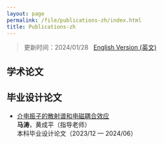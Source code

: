 ```yaml
---
layout: page
permalink: /file/publications-zh/index.html
title: Publications-zh
---
```


> 更新时间：2024/01/28 &nbsp;  [English Version (英文)](https://caihanlin.com/publications/)

## 学术论文



## 毕业设计论文

- [介电振子的散射谱和电磁耦合效应](https://collapsar0615.github.io/mypaper/thesis/NJtech-thesis.pdf)<br>**马涛**，黄成平（指导老师）<br>本科毕业设计论文（2023/12 — 2024/06）<br>
